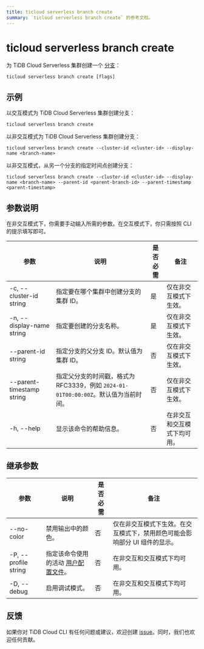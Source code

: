 ```yaml
---
title: ticloud serverless branch create
summary: `ticloud serverless branch create` 的参考文档。
---
```


# ticloud serverless branch create

为 TiDB Cloud Serverless 集群创建一个 [分支](/tidb-cloud/branch-overview.md)：

```shell
ticloud serverless branch create [flags]
```

## 示例

以交互模式为 TiDB Cloud Serverless 集群创建分支：

```shell
ticloud serverless branch create
```

以非交互模式为 TiDB Cloud Serverless 集群创建分支：

```shell
ticloud serverless branch create --cluster-id <cluster-id> --display-name <branch-name>
```

以非交互模式，从另一个分支的指定时间点创建分支：

```shell
ticloud serverless branch create --cluster-id <cluster-id> --display-name <branch-name> --parent-id <parent-branch-id> --parent-timestamp <parent-timestamp>
```

## 参数说明

在非交互模式下，你需要手动输入所需的参数。在交互模式下，你只需按照 CLI 的提示填写即可。

| 参数                        | 说明                                                                                                   | 是否必需 | 备注                                                |
|-----------------------------|--------------------------------------------------------------------------------------------------------|----------|-----------------------------------------------------|
| -c, --cluster-id string     | 指定要在哪个集群中创建分支的集群 ID。                                                                 | 是       | 仅在非交互模式下生效。                             |
| -n, --display-name string   | 指定要创建的分支名称。                                                                                 | 是       | 仅在非交互模式下生效。                             |
| --parent-id string          | 指定分支的父分支 ID。默认值为集群 ID。                                                                | 否       | 仅在非交互模式下生效。                             |
| --parent-timestamp string   | 指定父分支的时间戳，格式为 RFC3339，例如 `2024-01-01T00:00:00Z`。默认值为当前时间。                   | 否       | 仅在非交互模式下生效。                             |
| -h, --help                  | 显示该命令的帮助信息。                                                                                | 否       | 在非交互和交互模式下均可用。                       |

## 继承参数

| 参数                   | 说明                                                                                          | 是否必需 | 备注                                                                                                             |
|------------------------|---------------------------------------------------------------------------------------------|----------|------------------------------------------------------------------------------------------------------------------|
| --no-color             | 禁用输出中的颜色。                                                                          | 否       | 仅在非交互模式下生效。在交互模式下，禁用颜色可能会影响部分 UI 组件的显示。                                       |
| -P, --profile string   | 指定该命令使用的活动 [用户配置文件](/tidb-cloud/cli-reference.md#user-profile)。             | 否       | 在非交互和交互模式下均可用。                                                                                     |
| -D, --debug            | 启用调试模式。                                                                              | 否       | 在非交互和交互模式下均可用。                                                                                     |

## 反馈

如果你对 TiDB Cloud CLI 有任何问题或建议，欢迎创建 [issue](https://github.com/tidbcloud/tidbcloud-cli/issues/new/choose)。同时，我们也欢迎任何贡献。